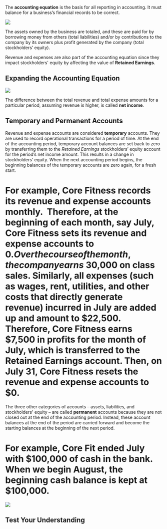 The **accounting equation** is the basis for all reporting in accounting. It must balance for a business’s financial records to be correct.

![](./Chapter_1_Introduction_to_business_and_accounting_concepts/media/03_AccountingEquation/image1.png)

The assets owned by the business are totaled, and these are paid for by borrowing money from others (total liabilities) and/or by contributions to the company by its owners plus profit generated by the company (total stockholders’ equity).

Revenue and expenses are also part of the accounting equation since they impact stockholders' equity by affecting the value of **Retained Earnings**.

## Expanding the Accounting Equation

![](./Chapter_1_Introduction_to_business_and_accounting_concepts/media/03_AccountingEquation/image2.png)

The difference between the total revenue and total expense amounts for a particular period, assuming revenue is higher, is called **net income**.

## Temporary and Permanent Accounts

Revenue and expense accounts are considered **temporary** accounts. They are used to record operational transactions for a period of time. At the end of the accounting period, temporary account balances are set back to zero by transferring them to the *Retained Earnings* stockholders’ equity account for the period’s net income amount. This results in a change in stockholders’ equity. When the next accounting period begins, the beginning balances of the temporary accounts are zero again, for a fresh start.

# For example, Core Fitness records its revenue and expense accounts monthly.  Therefore, at the beginning of each month, say July, Core Fitness sets its revenue and expense accounts to $0.  Over the course of the month, the company earns ~$30,000 on class sales. Similarly, all expenses (such as wages, rent, utilities, and other costs that directly generate revenue) incurred in July are added up and amount to $22,500. Therefore, Core Fitness earns $7,500 in profits for the month of July, which is transferred to the Retained Earnings account. Then, on July 31, Core Fitness resets the revenue and expense accounts to $0.  

The three other categories of accounts – assets, liabilities, and stockholders' equity – are called **permanent** accounts because they are not closed out at the end of the accounting period. Instead, these account balances at the end of the period are carried forward and become the starting balances at the beginning of the next period.

# For example, Core Fit ended July with $100,000 of cash in the bank. When we begin August, the beginning cash balance is kept at $100,000. 

![](./Chapter_1_Introduction_to_business_and_accounting_concepts/media/03_AccountingEquation/image3.png)

## Test Your Understanding 

